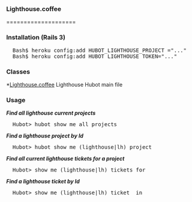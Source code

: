 ### Lighthouse.coffee
====================

### Installation (Rails 3)

<pre>
  Bash$ heroku config:add HUBOT_LIGHTHOUSE_PROJECT ="..."
  Bash$ heroku config:add HUBOT_LIGHTHOUSE_TOKEN="..."
</pre>

### Classes

*[Lighthouse.coffee](https://github.com/dustineichler/Lighthouse.coffee/blob/master/lighthouse.coffee) Lighthouse Hubot main file

### Usage

***Find all lighthouse current projects***
<pre>
  Hubot> hubot show me all projects 
</pre>

***Find a lighthouse project by Id***
<pre>
  Hubot> hubot show me (lighthouse|lh) project <project_id>
</pre>

***Find all current lighthouse tickets for a project***
<pre>
  Hubot> show me (lighthouse|lh) tickets for <project_id>
</pre>

***Find a lighthouse ticket by Id***
<pre>
  Hubot> show me (lighthouse|lh) ticket <ticket_id> in <project_id>
</pre>